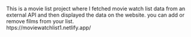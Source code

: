 This is a movie list project where I fetched movie watch list data from an external API and then displayed the data on the website. you can add or remove films from your list.                                                 
                   htps://moviewatchlist1.netlify.app/      
 
